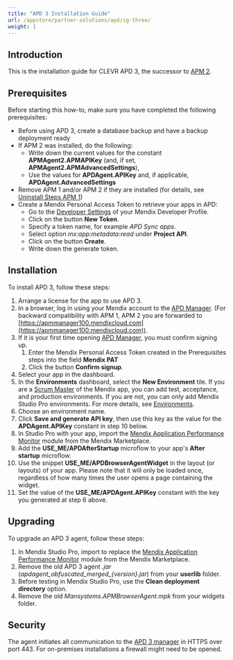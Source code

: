 ```yaml
---
title: "APD 3 Installation Guide"
url: /appstore/partner-solutions/apd/ig-three/
weight: 1
---
```


## Introduction

This is the installation guide for CLEVR APD 3, the successor to [APM 2](/appstore/partner-solutions/apd/ig-two/).

## Prerequisites

Before starting this how-to, make sure you have completed the following prerequisites:

* Before using APD 3, create a database backup and have a backup deployment ready
* If APM 2 was installed, do the following: 
    * Write down the current values for the constant **APMAgent2.APMAPIKey** (and, if set, **APMAgent2.APMAdvancedSettings**),
    * Use the values for **APDAgent.APIKey** and, if applicable, **APDAgent.AdvancedSettings**
* Remove APM 1 and/or APM 2 if they are installed (for details, see [Uninstall Steps APM 1](/appstore/partner-solutions/apd/ig-one-uninstall-steps/))
* Create a Mendix Personal Access Token to retrieve your apps in APD:
    * Go to the [Developer Settings](https://user-settings.mendix.com/link/developersettings) of your Mendix Developer Profile.
    * Click on the button **New Token**.
    * Specify a token name, for example *APD Sync apps*.
    * Select option *mx:app:metadata:read* under **Project API**.
    * Click on the button **Create**.
    * Write down the generate token.

## Installation

To install APD 3, follow these steps:

1. Arrange a license for the app to use APD 3.
2. In a browser, log in using your Mendix account to the [APD Manager](https://apd.mendix.com/). (For backward compatibility with APM 1, APM 2 you are forwarded to [https://apmmanager100.mendixcloud.com](https://apmmanager100.mendixcloud.com)).
3. If it is your first time opening [APD Manager](https://apd.mendix.com/), you must confirm signing up.
    1. Enter the Mendix Personal Access Token created in the Prerequisites steps into the field **Mendix PAT**
    2. Click the button **Confirm signup**. 
4. Select your app in the dashboard.
5. In the **Environments** dashboard, select the **New Environment** tile. If you are a [Scrum Master](/developerportal/general/app-roles/) of the Mendix app, you can add test, acceptance, and production environments. If you are not, you can only add Mendix Studio Pro environments. For more details, see [Environments](/appstore/partner-solutions/apd/rg-three-environments/).
6. Choose an environment name.
7. Click **Save and generate API key**, then use this key as the value for the **APDAgent.APIKey** constant in step 10 below.
8. In Studio Pro with your app, import the [Mendix Application Performance Monitor](https://marketplace.mendix.com/link/component/6127/) module from the Mendix Marketplace.
9. Add the **USE_ME/APDAfterStartup** microflow to your app's **After startup** microflow.
10. Use the snippet **USE_ME/APDBrowserAgentWidget** in the layout (or layouts) of your app. Please note that it will only be loaded once, regardless of how many times the user opens a page containing the widget.
11. Set the value of the **USE_ME/APDAgent.APIKey** constant with the key you generated at step 6 above.

## Upgrading

To upgrade an APD 3 agent, follow these steps:

1. In Mendix Studio Pro, import to replace the [Mendix Application Performance Monitor](https://marketplace.mendix.com/link/component/6127/) module from the Mendix Marketplace.
2. Remove the old APD 3 agent *.jar* (*apdagent_obfuscated_merged_{version}.jar*) from your **userlib** folder.
3. Before testing in Mendix Studio Pro, use the **Clean deployment directory** option.
4. Remove the old *Mansystems.APMBrowserAgent.mpk* from your widgets folder.

## Security

The agent initiates all communication to the [APD 3 manager](https://apmmanager100.mendixcloud.com) in HTTPS over port 443. For on-premises installations a firewall might need to be opened.
